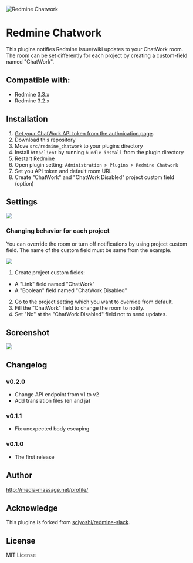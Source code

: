 ![Redmine Chatwork](https://cloud.githubusercontent.com/assets/6197292/22987916/aab3c8b8-f3f3-11e6-9b39-8f53a53a2a42.png)

# Redmine Chatwork

This plugins notifies Redmine issue/wiki updates to your ChatWork room. The room can be set differently for each project by creating a custom-field named "ChatWork".

## Compatible with:

* Redmine 3.3.x
* Redmine 3.2.x

## Installation

1. [Get your ChatWork API token from the authnication page](https://www.chatwork.com/service/packages/chatwork/subpackages/api/apply_beta_business.php).
2. Download this repository
3. Move `src/redmine_chatwork` to your plugins directory
4. Install `httpclient` by running `bundle install` from the plugin directory
5. Restart Redmine
6. Open plugin setting: `Administration > Plugins > Redmine Chatwork`
7. Set you API token and default room URL
8. Create "ChatWork" and "ChatWork Disabled" project custom field (option)

## Settings

![](https://cloud.githubusercontent.com/assets/6197292/22985457/d54cf20a-f3eb-11e6-8637-87ed17d3120d.png)

### Changing behavior for each project

You can override the room or turn off notifications by using project custom field. The name of the custom field must be same from the example.

![](https://cloud.githubusercontent.com/assets/6197292/22987131/209b667e-f3f1-11e6-8ce9-24305f09a1e1.png)

1. Create project custom fields:
  * A "Link" field named "ChatWork"
  * A "Boolean" field named "ChatWork Disabled"
2. Go to the project setting which you want to override from default.
3. Fill the "ChatWork" field to change the room to notify.
4. Set "No" at the "ChatWork Disabled" field not to send updates.

## Screenshot

![](https://cloud.githubusercontent.com/assets/6197292/22985404/aa72fb38-f3eb-11e6-8520-f855fa02c405.png)

## Changelog

### v0.2.0

* Change API endpoint from v1 to v2
* Add translation files (en and ja)

### v0.1.1

* Fix unexpected body escaping

### v0.1.0

* The first release

## Author

http://media-massage.net/profile/

## Acknowledge

This plugins is forked from [sciyoshi/redmine-slack](https://github.com/sciyoshi/redmine-slack).

## License

MIT License